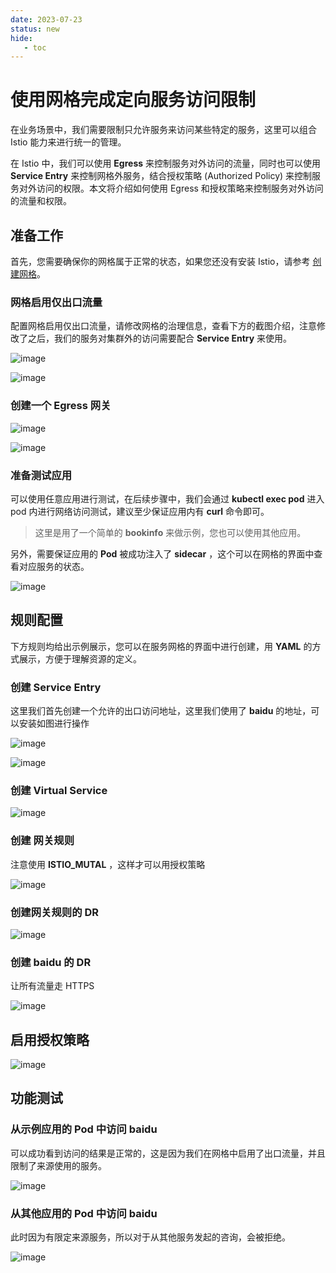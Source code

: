 ```yaml
---
date: 2023-07-23
status: new
hide:
   - toc
---
```


# 使用网格完成定向服务访问限制

在业务场景中，我们需要限制只允许服务来访问某些特定的服务，这里可以组合 Istio 能力来进行统一的管理。

在 Istio 中，我们可以使用 __Egress__ 来控制服务对外访问的流量，同时也可以使用 __Service Entry__ 来控制网格外服务，结合授权策略 (Authorized Policy) 来控制服务对外访问的权限。本文将介绍如何使用 Egress 和授权策略来控制服务对外访问的流量和权限。

## 准备工作

首先，您需要确保你的网格属于正常的状态，如果您还没有安装 Istio，请参考 [创建网格](../install/install.md)。

### 网格启用仅出口流量

配置网格启用仅出口流量，请修改网格的治理信息，查看下方的截图介绍，注意修改了之后，我们的服务对集群外的访问需要配合 __Service Entry__ 来使用。

![image](https://docs.daocloud.io/daocloud-docs-images/docs/zh/docs/mspider/images/egress-and-authorized-03.png)

![image](https://docs.daocloud.io/daocloud-docs-images/docs/zh/docs/mspider/images/egress-and-authorized-04.png)

### 创建一个 Egress 网关

![image](https://docs.daocloud.io/daocloud-docs-images/docs/zh/docs/mspider/images/egress-and-authorized-01.png)

![image](https://docs.daocloud.io/daocloud-docs-images/docs/zh/docs/mspider/images/egress-and-authorized-02.png)

### 准备测试应用

可以使用任意应用进行测试，在后续步骤中，我们会通过 __kubectl exec pod__ 进入 pod 内进行网络访问测试，建议至少保证应用内有 __curl__ 命令即可。

> 这里是用了一个简单的 __bookinfo__ 来做示例，您也可以使用其他应用。

另外，需要保证应用的 __Pod__ 被成功注入了 __sidecar__ ，这个可以在网格的界面中查看对应服务的状态。

![image](https://docs.daocloud.io/daocloud-docs-images/docs/zh/docs/mspider/images/egress-and-authorized-14.png)

## 规则配置

下方规则均给出示例展示，您可以在服务网格的界面中进行创建，用 __YAML__ 的方式展示，方便于理解资源的定义。

### 创建 Service Entry

这里我们首先创建一个允许的出口访问地址，这里我们使用了 **baidu** 的地址，可以安装如图进行操作

![image](https://docs.daocloud.io/daocloud-docs-images/docs/zh/docs/mspider/images/egress-and-authorized-05.png)

![image](https://docs.daocloud.io/daocloud-docs-images/docs/zh/docs/mspider/images/egress-and-authorized-05-2.png)

### 创建 Virtual Service

![image](https://docs.daocloud.io/daocloud-docs-images/docs/zh/docs/mspider/images/egress-and-authorized-09.png)

### 创建 网关规则

注意使用 __ISTIO_MUTAL__ ，这样才可以用授权策略

![image](https://docs.daocloud.io/daocloud-docs-images/docs/zh/docs/mspider/images/egress-and-authorized-10.png)

### 创建网关规则的 DR

![image](https://docs.daocloud.io/daocloud-docs-images/docs/zh/docs/mspider/images/egress-and-authorized-06.png)

### 创建 **baidu** 的 DR

让所有流量走 HTTPS

![image](https://docs.daocloud.io/daocloud-docs-images/docs/zh/docs/mspider/images/egress-and-authorized-07.png)

## 启用授权策略

![image](https://docs.daocloud.io/daocloud-docs-images/docs/zh/docs/mspider/images/egress-and-authorized-11.png)

## 功能测试

### 从示例应用的 Pod 中访问 baidu

可以成功看到访问的结果是正常的，这是因为我们在网格中启用了出口流量，并且限制了来源使用的服务。

![image](https://docs.daocloud.io/daocloud-docs-images/docs/zh/docs/mspider/images/egress-and-authorized-12.png)

### 从其他应用的 Pod 中访问 baidu

此时因为有限定来源服务，所以对于从其他服务发起的咨询，会被拒绝。

![image](https://docs.daocloud.io/daocloud-docs-images/docs/zh/docs/mspider/images/egress-and-authorized-13.png)
